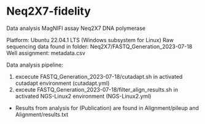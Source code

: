 # Neq2X7-fidelity
Data analysis MagNIFI assay Neq2X7 DNA polymerase

Platform: Ubuntu 22.04.1 LTS  (Windows subsystem for Linux)
Raw sequencing data found in folder: Neq2X7/FASTQ_Generation_2023-07-18  
Well assignment: metadata.csv

Data analysis pipeline:  
1. excecute FASTQ_Generation_2023-07-18/cutadapt.sh in activated cutadapt environment (cutadapt.yml)
2. exceute FASTQ_Generation_2023-07-18/filter_align_results.sh in activated NGS-Linux2 environment (NGS-Linux2.yml)

* Results from analysis for (Publication) are found in Alignment/pileup and Alignment/results.txt
